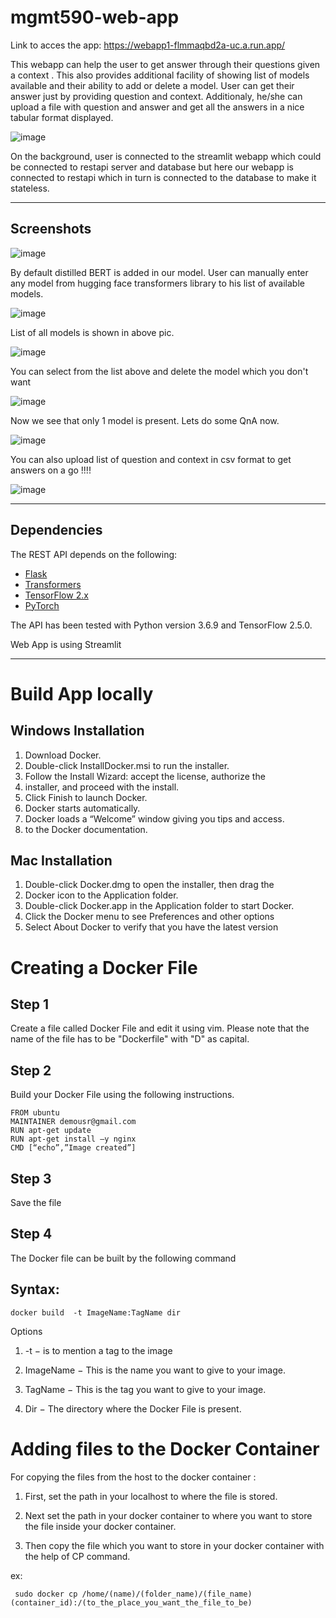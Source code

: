 # mgmt590-web-app

Link to acces the app:
   https://webapp1-flmmaqbd2a-uc.a.run.app/
   
This webapp can help the user to get answer through their questions given a context . This also 
provides additional facility of showing list of models available and their ability to add or delete 
a model. User can get their answer just by providing question and context. Additionaly, he/she can 
upload a file with question and answer and get all the answers in a nice tabular format displayed.

![image](https://user-images.githubusercontent.com/54888893/120767859-9cadec00-c4e9-11eb-8f28-ffbfc8d0070a.png)

On the background, user is connected to the streamlit webapp which could be connected to restapi server
and database but here our webapp is connected to restapi which in turn is connected to the database to make 
it stateless. 

---

## Screenshots

![image](https://user-images.githubusercontent.com/54888893/120764612-530fd200-c4e6-11eb-8682-093836c2467e.png)

By default distilled BERT is added in our model. User can manually enter any model from hugging face transformers library to his list of available models.

![image](https://user-images.githubusercontent.com/54888893/120764954-b39f0f00-c4e6-11eb-815a-122ff6493ef9.png)

List of all models is shown in above pic.

![image](https://user-images.githubusercontent.com/54888893/120765251-024ca900-c4e7-11eb-9fba-62976b3a6701.png)

You can select from the list above and delete the model which you don't want

![image](https://user-images.githubusercontent.com/54888893/120765428-332cde00-c4e7-11eb-89de-1180d08372f8.png)

Now we see that only 1 model is present. Lets do some QnA now.

![image](https://user-images.githubusercontent.com/54888893/120765852-a171a080-c4e7-11eb-8e16-3c98d3fa0ec3.png)

You can also upload list of question and context in csv format to get answers on a go !!!!

![image](https://user-images.githubusercontent.com/54888893/120766173-f7dedf00-c4e7-11eb-9488-22447c66a2dc.png)

---

## Dependencies

The REST API depends on the following:

- [Flask](https://flask.palletsprojects.com/en/2.0.x/)
- [Transformers](https://huggingface.co/transformers/)
- [TensorFlow 2.x](https://www.tensorflow.org/)
- [PyTorch](https://pytorch.org/)

The API has been tested with Python version 3.6.9 and TensorFlow 2.5.0. 

Web App is using Streamlit 

---

# Build App locally

## Windows Installation

1.	Download Docker.
2.	Double-click InstallDocker.msi to run the installer.
3.	Follow the Install Wizard: accept the license, authorize the 
4.	installer, and proceed with the install.
5.	Click Finish to launch Docker.
6.	Docker starts automatically.
7.	Docker loads a “Welcome” window giving you tips and access.
8.	to the Docker documentation.


## Mac Installation
1.	Double-click Docker.dmg to open the installer, then drag the 
2.	Docker icon to the Application folder.
3.	Double-click Docker.app in the Application folder to start Docker.
4.	Click the Docker menu to see Preferences and other options
5.	Select About Docker to verify that you have the latest version



# Creating a Docker File
## Step 1
Create a file called Docker File and edit it using vim. Please note that the name of the file has to be "Dockerfile" with "D" as capital.
## Step 2
Build your Docker File using the following instructions.
```
FROM ubuntu 
MAINTAINER demousr@gmail.com 
RUN apt-get update 
RUN apt-get install –y nginx 
CMD [“echo”,”Image created”] 
```
## Step 3
Save the file
## Step 4
The Docker file can be built by the following command
## Syntax:
```
docker build  -t ImageName:TagName dir
```
Options

1.	-t − is to mention a tag to the image

2.	ImageName − This is the name you want to give to your image.

3.	TagName − This is the tag you want to give to your image.

4.	Dir − The directory where the Docker File is present.

# Adding files to the Docker Container
For copying the files from the host to the docker container :

1. First, set the path in your localhost to where the file is 
   stored.

2. Next set the path in your docker container to where you want 
   to store the file inside your docker container.

3. Then copy the file which you want to store in your docker 
   container with the help of CP command. 

ex:
```
 sudo docker cp /home/(name)/(folder_name)/(file_name)  (container_id):/(to_the_place_you_want_the_file_to_be)
```

